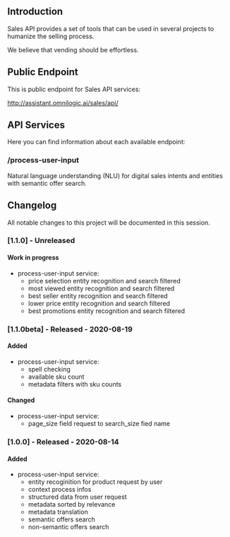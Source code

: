 ## Introduction

Sales API provides a set of tools that can be used in several projects to humanize the selling process.

We believe that vending should be effortless.

## Public Endpoint

This is public endpoint for Sales API services:

http://assistant.omnilogic.ai/sales/api/

## API Services

Here you can find information about each available endpoint:

### /process-user-input
Natural language understanding (NLU) for digital sales intents and entities with semantic offer search.

## Changelog

All notable changes to this project will be documented in this session.

### [1.1.0] - Unreleased

#### Work in progress
- process-user-input service:
   - price selection entity recognition and search filtered
   - most viewed entity recognition and search filtered
   - best seller entity recognition and search filtered
   - lower price entity recognition and search filtered
   - best promotions entity recognition and search filtered

### [1.1.0beta] - Released - 2020-08-19

#### Added
- process-user-input service:
   - spell checking
   - available sku count
   - metadata filters with sku counts

#### Changed
- process-user-input service:
   - page_size field request to search_size fied name

### [1.0.0] - Released - 2020-08-14

#### Added

- process-user-input service:
   - entity recoginition for product request by user
   - context process infos 
   - structured data from user request
   - metadata sorted by relevance 
   - metadata translation
   - semantic offers search  
   - non-semantic offers search

